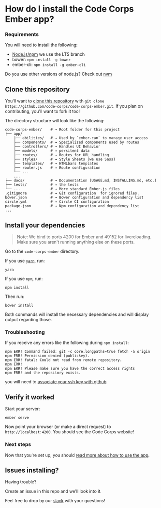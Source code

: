 # How do I install the Code Corps Ember app?

### Requirements

You will need to install the following:

- [Node.js/npm](https://docs.npmjs.com/getting-started/installing-node) we use the LTS branch
- bower: `npm install -g bower`
- ember-cli: `npm install -g ember-cli`

Do you use other versions of node.js? Check out [nvm](https://github.com/creationix/nvm)

## Clone this repository

You'll want to [clone this repository](https://help.github.com/articles/cloning-a-repository/) with `git clone https://github.com/code-corps/code-corps-ember.git`. If you plan on contributing, you'll want to fork it too!

The directory structure will look like the following:

```shell
code-corps-ember/    # → Root folder for this project
├── app/
    ├── abilities/   # → Used by `ember-can` to manage user access
    ├── components/  # → Specialized components used by routes
    ├── controllers/ # → Handles UI Behavior
    ├── models/      # → persitent data
    ├── routes/      # → Routes for URL handling
    ├── styles/      # → Style Sheets (we use Sass)
    ├── templates/   # → HTMLbars templates
    ├── router.js    # → Route configuration
    └── ...
    ...
├── docs/            # → Documentation (USAGE.md, INSTALLING.md, etc.)
├── tests/           # → the tests
└── ...              # → More standard Ember.js files
.gitignore           # → Git configuration  for ignored files.
bower.json           # → Bower configuration and dependency list
circle.yml           # → Circle CI configuration
package.json         # → Npm configuration and dependency list
...
```

## Install your dependencies

> Note: We bind to ports 4200 for Ember and 49152 for livereloading. Make sure you aren't running anything else on these ports.

Go to the `code-corps-ember` directory.

If you use [`yarn`](https://yarnpkg.com), run:

```shell
yarn
```

If you use `npm`, run:

```shell
npm install
```

Then run:

```shell
bower install
```

Both commands will install the necessary dependencies and will display output regarding those.

### Troubleshooting

If you receive any errors like the following during `npm install`:

```shell
npm ERR! Command failed: git -c core.longpaths=true fetch -a origin
npm ERR! Permission denied (publickey).
npm ERR! fatal: Could not read from remote repository.
npm ERR!
npm ERR! Please make sure you have the correct access rights
npm ERR! and the repository exists.
```

you will need to [associate your ssh key with github](https://help.github.com/articles/generating-an-ssh-key/)

## Verify it worked

Start your server:

```shell
ember serve
```

Now point your browser (or make a direct request) to `http://localhost:4200`. You should see the Code Corps website!

### Next steps

Now that you're set up, you should [read more about how to use the app](USAGE.md).

## Issues installing?

Having trouble?

Create an issue in this repo and we'll look into it.

Feel free to drop by our [slack](https://codecorps.slack.com) with your questions!
